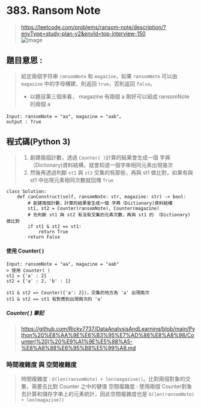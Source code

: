 # 383. Ransom Note
> https://leetcode.com/problems/ransom-note/description/?envType=study-plan-v2&envId=top-interview-150    
> ![image](https://github.com/Ricky7737/DataAnalysisAndLearning/assets/58324475/de7f107b-46f6-4389-9eab-e9be1fb2244f)

## 題目意思 : 
> 給定兩個字符串 ```ransomNote``` 和 ```magazine```，如果 ```ransomNote``` 可以由 ```magazine``` 中的字母構建，則返回 ```true```，否則返回 ```false```。
> * 以題目第三個來看， magazine 有兩個 a 剛好可以組成 ransomNote 的兩個 a 
```
Input: ransomNote = "aa", magazine = "aab"。
output : True
```

## 程式碼(Python 3)
> 1. 創建兩個計數，透過 ```Counter( )```計算的結果會生成一個 字典（Dictionary)資料結構，就會知道一個字串相同元素出現幾次
> 2. 然後再透過判斷 ``` st1 ``` 與 ``` st2 ``` 交集的有那些，再與 st1 做比對，如果有與 st1 中出現元素相同次數就回傳 ```True```
```
class Solution:
    def canConstruct(self, ransomNote: str, magazine: str) -> bool:
        # 創建兩個計數，計算的結果會生成一個 字典（Dictionary)資料結構
        st1, st2 = Counter(ransomNote), Counter(magazine)
        # 先判斷 st1 與 st2 有沒有交集的元素次數，再與 st1 的 （Dictionary) 做比對
        if st1 & st2 == st1:
            return True
        return False
```
#### 使用 Counter( )
```
Input: ransomNote = "aa", magazine = "aab"
> 使用 Counter( )
st1 = {'a' : 2}
st2 = {'a' : 2, 'b' : 1}

st1 & st2 => Counter({'a': 2})，交集的地方為 'a' 出現兩次
st1 & st2 == st1 有對應到出現兩次的 'a'
```
##### Counter( ) 筆記
> https://github.com/Ricky7737/DataAnalysisAndLearning/blob/main/Python%20%E8%AA%9E%E6%B3%95%E7%AD%86%E8%A8%98/Counter(%20)%20%E9%A1%9E%E5%88%A5-%E8%A8%88%E6%95%B8%E5%99%A8.md

### 時間複雜度 與 空間複雜度
> 時間複雜度 : ```O(len(ransomNote) + len(magazine))```。比對兩個對象的交集，需要去比對 Counter 之中的健值
> 空間複雜度 : 使用兩個 Counter對象去計算和儲存字串上的元素統計，因此空間複雜度也是 ```O(len(ransomNote) + len(magazine))```






